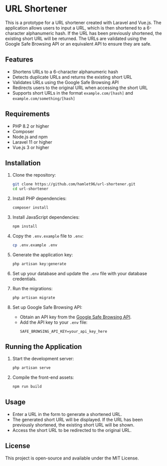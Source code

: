# URL Shortener

This is a prototype for a URL shortener created with Laravel and Vue.js. The application allows users to input a URL, which is then shortened to a 6-character alphanumeric hash. If the URL has been previously shortened, the existing short URL will be returned. The URLs are validated using the Google Safe Browsing API or an equivalent API to ensure they are safe.

## Features

- Shortens URLs to a 6-character alphanumeric hash
- Detects duplicate URLs and returns the existing short URL
- Validates URLs using the Google Safe Browsing API
- Redirects users to the original URL when accessing the short URL
- Supports short URLs in the format `example.com/[hash]` and `example.com/something/[hash]`

## Requirements

- PHP 8.2 or higher
- Composer
- Node.js and npm
- Laravel 11 or higher
- Vue.js 3 or higher

## Installation

1. Clone the repository:
    ```bash
    git clone https://github.com/hamlet96/url-shortener.git
    cd url-shortener
    ```

2. Install PHP dependencies:
    ```bash
    composer install
    ```

3. Install JavaScript dependencies:
    ```bash
    npm install
    ```

4. Copy the `.env.example` file to `.env`:
    ```bash
    cp .env.example .env
    ```

5. Generate the application key:
    ```bash
    php artisan key:generate
    ```

6. Set up your database and update the `.env` file with your database credentials.

7. Run the migrations:
    ```bash
    php artisan migrate
    ```

8. Set up Google Safe Browsing API:
    - Obtain an API key from the [Google Safe Browsing API](https://developers.google.com/safe-browsing/v4/lookup-api).
    - Add the API key to your `.env` file:
        ```dotenv
        SAFE_BROWSING_API_KEY=your_api_key_here
        ```

## Running the Application

1. Start the development server:
    ```bash
    php artisan serve
    ```

2. Compile the front-end assets:
    ```bash
    npm run build
    ```

## Usage

- Enter a URL in the form to generate a shortened URL.
- The generated short URL will be displayed. If the URL has been previously shortened, the existing short URL will be shown.
- Access the short URL to be redirected to the original URL.

## License

This project is open-source and available under the MIT License.
